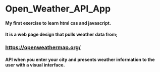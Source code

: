 # Open_Weather_API_App

#### My first exercise to learn html css and javascript.

#### It is a web page design that pulls weather data from;

### https://openweathermap.org/ 

#### API when you enter your city and presents weather information to the user with a visual interface.
